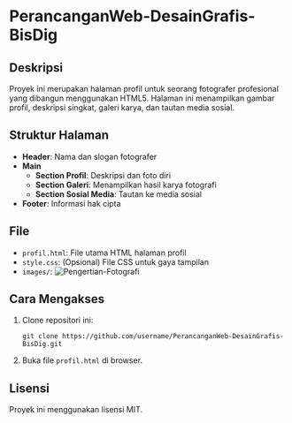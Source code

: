 # PerancanganWeb-DesainGrafis-BisDig

## Deskripsi

Proyek ini merupakan halaman profil untuk seorang fotografer profesional yang dibangun menggunakan HTML5. Halaman ini menampilkan gambar profil, deskripsi singkat, galeri karya, dan tautan media sosial.

## Struktur Halaman

- **Header**: Nama dan slogan fotografer
- **Main**
  - **Section Profil**: Deskripsi dan foto diri
  - **Section Galeri**: Menampilkan hasil karya fotografi
  - **Section Sosial Media**: Tautan ke media sosial
- **Footer**: Informasi hak cipta

## File

- `profil.html`: File utama HTML halaman profil
- `style.css`: (Opsional) File CSS untuk gaya tampilan
- `images/`: ![Pengertian-Fotografi](https://github.com/user-attachments/assets/1a64b7f7-0bb0-482a-b9e3-311410d2d4b1)


## Cara Mengakses

1. Clone repositori ini:
   ```
   git clone https://github.com/username/PerancanganWeb-DesainGrafis-BisDig.git
   ```
2. Buka file `profil.html` di browser.

## Lisensi

Proyek ini menggunakan lisensi MIT.
